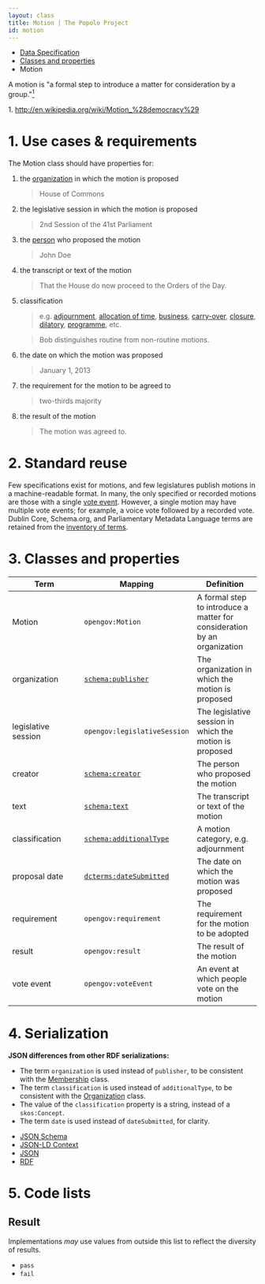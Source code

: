 ```yaml
---
layout: class
title: Motion | The Popolo Project
id: motion
---
```


<ul class="breadcrumb">
  <li><a href="/specs/">Data Specification</a></li>
  <li><a href="/specs/#classes-and-properties">Classes and properties</a></li>
  <li class="active">Motion</li>
</ul>

A motion is "a formal step to introduce a matter for consideration by a group."<a href="#note1"><sup>1</sup></a>

<p class="note" id="note1">1. <a href="http://en.wikipedia.org/wiki/Motion_%28democracy%29">http://en.wikipedia.org/wiki/Motion_%28democracy%29</a></p>

<h1 id="use-cases-and-requirements">1. Use cases &amp; requirements</h1>

The Motion class should have properties for:

1. the [organization](/specs/organization.html) in which the motion is proposed

    >House of Commons

1. the legislative session in which the motion is proposed

    >2nd Session of the 41st Parliament

1. the [person](/specs/person.html) who proposed the motion

    >John Doe

1. the transcript or text of the motion

    >That the House do now proceed to the Orders of the Day.

1. classification

    >e.g. [adjournment](http://www.parliament.uk/site-information/glossary/adjournment-motion/), [allocation of time](http://www.parliament.uk/site-information/glossary/allocation-of-time-motion/), [business](http://www.parliament.uk/site-information/glossary/business-motion/), [carry-over](http://www.parliament.uk/site-information/glossary/carry-over-motions-bills/),  [closure](http://www.parliament.uk/site-information/glossary/closure-motion/), [dilatory](http://www.parliament.uk/site-information/glossary/dilatory-motion/), [programme](http://www.parliament.uk/site-information/glossary/programme-motion/), etc.

    >Bob distinguishes routine from non-routine motions.

1. the date on which the motion was proposed

    >January 1, 2013

1. the requirement for the motion to be agreed to

    >two-thirds majority

1. the result of the motion

    >The motion was agreed to.

<h1 id="standard-reuse">2. Standard reuse</h1>

Few specifications exist for motions, and few legislatures publish motions in a machine-readable format. In many, the only specified or recorded motions are those with a single [vote event](/specs/vote-event.html). However, a single motion may have multiple vote events; for example, a voice vote followed by a recorded vote. Dublin Core, Schema.org, and Parliamentary Metadata Language terms are retained from the [inventory of terms](/appendices/terms.html#Motion).

<h1 id="classes-and-properties">3. Classes and properties</h1>

<table>
  <thead>
    <tr>
      <th width="130">Term</th>
      <th>Mapping</th>
      <th>Definition</th>
    </tr>
  </thead>
  <tbody>
    <tr id="opengov:Motion">
      <td>Motion</td>
      <td><code title="http://www.w3.org/ns/opengov#Motion">opengov:Motion</code></td>
      <td>A formal step to introduce a matter for consideration by an organization</td>
    </tr>
    <tr id="schema:publisher">
      <td>organization</td>
      <td><code><a href="http://schema.org/publisher" title="http://schema.org/publisher">schema:publisher</a></code></td>
      <td>The organization in which the motion is proposed</td>
    </tr>
    <tr id="opengov:legislativeSession">
      <td>legislative session</td>
      <td><code title="http://www.w3.org/ns/opengov#legislativeSession">opengov:legislativeSession</code></td>
      <td>The legislative session in which the motion is proposed</td>
    </tr>
    <tr id="schema:creator">
      <td>creator</td>
      <td><code><a href="http://schema.org/text" title="http://schema.org/creator">schema:creator</a></code></td>
      <td>The person who proposed the motion</td>
    </tr>
    <tr id="schema:text">
      <td>text</td>
      <td><code><a href="http://schema.org/text" title="http://schema.org/text">schema:text</a></code></td>
      <td>The transcript or text of the motion</td>
    </tr>
    <tr id="schema:additionalType">
      <td>classification</td>
      <td><code><a href="http://schema.org/additionalType" title="http://schema.org/additionalType">schema:additionalType</a></code></td>
      <td>A motion category, e.g. adjournment</td>
    </tr>
    <tr id="dcterms:dateSubmitted">
      <td>proposal date</td>
      <td><code><a href="http://dublincore.org/documents/dcmi-terms/#terms-dateSubmitted" title="http://purl.org/dc/terms/dateSubmitted">dcterms:dateSubmitted</a></code></td>
      <td>The date on which the motion was proposed</td>
    </tr>
    <tr id="opengov:requirement">
      <td>requirement</td>
      <td><code title="http://www.w3.org/ns/opengov#requirement">opengov:requirement</code></td>
      <td>The requirement for the motion to be adopted</td>
    </tr>
    <tr id="opengov:result">
      <td>result</td>
      <td><code title="http://www.w3.org/ns/opengov#result">opengov:result</code></td>
      <td>The result of the motion</td>
    </tr>
    <tr id="opengov:voteEvent">
      <td>vote event</td>
      <td><code title="http://www.w3.org/ns/opengov#voteEvent">opengov:voteEvent</code></td>
      <td>An event at which people vote on the motion</td>
    </tr>
  </tbody>
</table>

<h1 id="serialization">4. Serialization</h1>

**JSON differences from other RDF serializations:**

* The term `organization` is used instead of `publisher`, to be consistent with the [Membership](/specs/membership.html) class.
* The term `classification` is used instead of `additionalType`, to be consistent with the [Organization](/specs/organization.html) class.
* The value of the `classification` property is a string, instead of a `skos:Concept`.
* The term `date` is used instead of `dateSubmitted`, for clarity.

<ul class="nav nav-tabs no-js">
  <li><a href="#motion-schema">JSON Schema</a></li>
  <li><a href="#motion-context">JSON-LD Context</a></li>
  <li class="active"><a href="#motion-json">JSON</a></li>
  <li><a href="#motion-rdf">RDF</a></li>
</ul>

<div class="tab-content no-js">
  <div class="tab-pane" id="motion-schema" data-url="/schemas/motion.json"></div>
  <div class="tab-pane" id="motion-context" data-url="/contexts/motion.jsonld"></div>
  <div class="tab-pane active" id="motion-json" data-url="/examples/motion.json"></div>
  <div class="tab-pane" id="motion-rdf" data-url="/examples/motion.ttl"></div>
</div>

<h1 id="code-lists">5. Code lists</h1>

## Result

Implementations <em class="rfc2119">may</em> use values from outside this list to reflect the diversity of results.

* `pass`
* `fail`
